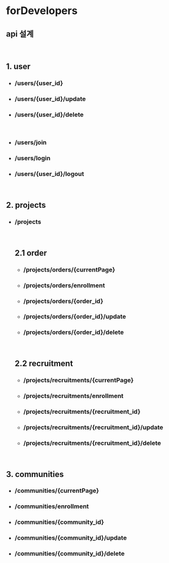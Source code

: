 # forDevelopers

## **api 설계**

<br/>

## 1. user

- ### /users/{user_id}
- ### /users/{user_id}/update
- ### /users/{user_id}/delete

<br/>

- ### /users/join
- ### /users/login
- ### /users/{user_id}/logout
<br/>

## 2. projects

- ### /projects

    <br/>

  ## 2.1 order

  - ### /projects/orders/{currentPage}
  - ### /projects/orders/enrollment
  - ### /projects/orders/{order_id}
  - ### /projects/orders/{order_id}/update
  - ### /projects/orders/{order_id}/delete
  <br/>

  ## 2.2 recruitment

  - ### /projects/recruitments/{currentPage}
  - ### /projects/recruitments/enrollment
  - ### /projects/recruitments/{recruitment_id}
  - ### /projects/recruitments/{recruitment_id}/update
  - ### /projects/recruitments/{recruitment_id}/delete
  <br/>

## 3. communities

- ### /communities/{currentPage}
- ### /communities/enrollment
- ### /communities/{community_id}
- ### /communities/{community_id}/update
- ### /communities/{community_id}/delete
